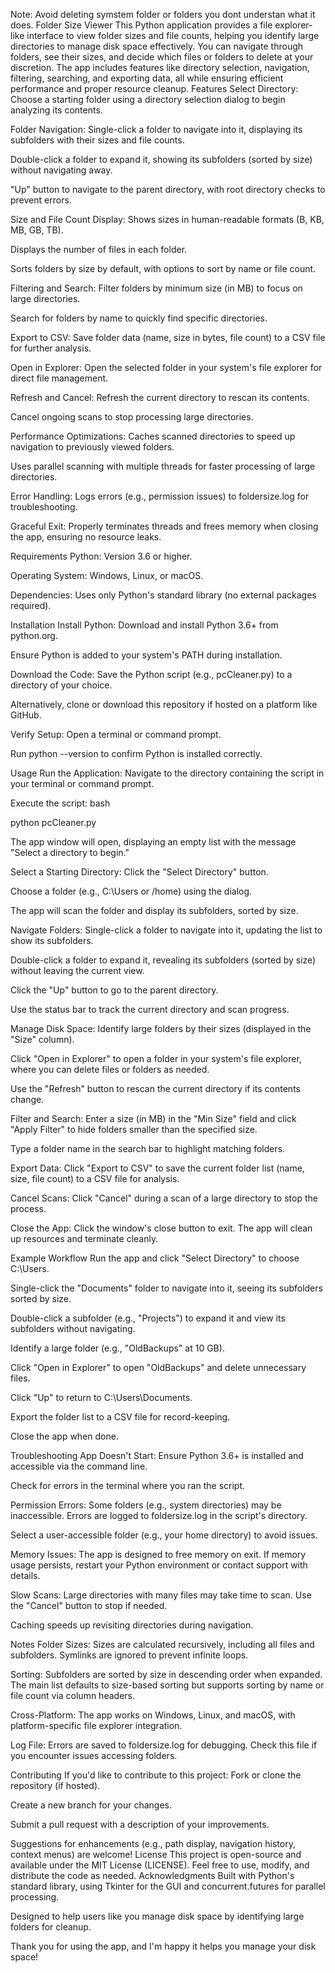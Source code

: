 Note: Avoid deleting symstem folder or folders you dont understan what it does.
Folder Size Viewer
This Python application provides a file explorer-like interface to view folder sizes and file counts, helping you identify large directories to manage disk space effectively. You can navigate through folders, see their sizes, and decide which files or folders to delete at your discretion. The app includes features like directory selection, navigation, filtering, searching, and exporting data, all while ensuring efficient performance and proper resource cleanup.
Features
Select Directory: Choose a starting folder using a directory selection dialog to begin analyzing its contents.

Folder Navigation:
Single-click a folder to navigate into it, displaying its subfolders with their sizes and file counts.

Double-click a folder to expand it, showing its subfolders (sorted by size) without navigating away.

"Up" button to navigate to the parent directory, with root directory checks to prevent errors.

Size and File Count Display:
Shows  sizes in human-readable formats (B, KB, MB, GB, TB).

Displays the number of files in each folder.

Sorts folders by size by default, with options to sort by name or file count.

Filtering and Search:
Filter folders by minimum size (in MB) to focus on large directories.

Search for folders by name to quickly find specific directories.

Export to CSV: Save folder data (name, size in bytes, file count) to a CSV file for further analysis.

Open in Explorer: Open the selected folder in your system's file explorer for direct file management.

Refresh and Cancel:
Refresh the current directory to rescan its contents.

Cancel ongoing scans to stop processing large directories.

Performance Optimizations:
Caches scanned directories to speed up navigation to previously viewed folders.

Uses parallel scanning with multiple threads for faster processing of large directories.

Error Handling: Logs errors (e.g., permission issues) to foldersize.log for troubleshooting.

Graceful Exit: Properly terminates threads and frees memory when closing the app, ensuring no resource leaks.

Requirements
Python: Version 3.6 or higher.

Operating System: Windows, Linux, or macOS.

Dependencies: Uses only Python's standard library (no external packages required).

Installation
Install Python:
Download and install Python 3.6+ from python.org.

Ensure Python is added to your system's PATH during installation.

Download the Code:
Save the Python script (e.g., pcCleaner.py) to a directory of your choice.

Alternatively, clone or download this repository if hosted on a platform like GitHub.

Verify Setup:
Open a terminal or command prompt.

Run python --version to confirm Python is installed correctly.

Usage
Run the Application:
Navigate to the directory containing the script in your terminal or command prompt.

Execute the script:
bash

python pcCleaner.py

The app window will open, displaying an empty list with the message "Select a directory to begin."

Select a Starting Directory:
Click the "Select Directory" button.

Choose a folder (e.g., C:\Users or /home) using the dialog.

The app will scan the folder and display its subfolders, sorted by size.

Navigate Folders:
Single-click a folder to navigate into it, updating the list to show its subfolders.

Double-click a folder to expand it, revealing its subfolders (sorted by size) without leaving the current view.

Click the "Up" button to go to the parent directory.

Use the status bar to track the current directory and scan progress.

Manage Disk Space:
Identify large folders by their sizes (displayed in the "Size" column).

Click "Open in Explorer" to open a folder in your system's file explorer, where you can delete files or folders as needed.

Use the "Refresh" button to rescan the current directory if its contents change.

Filter and Search:
Enter a size (in MB) in the "Min Size" field and click "Apply Filter" to hide folders smaller than the specified size.

Type a folder name in the search bar to highlight matching folders.

Export Data:
Click "Export to CSV" to save the current folder list (name, size, file count) to a CSV file for analysis.

Cancel Scans:
Click "Cancel" during a scan of a large directory to stop the process.

Close the App:
Click the window's close button to exit. The app will clean up resources and terminate cleanly.

Example Workflow
Run the app and click "Select Directory" to choose C:\Users.

Single-click the "Documents" folder to navigate into it, seeing its subfolders sorted by size.

Double-click a subfolder (e.g., "Projects") to expand it and view its subfolders without navigating.

Identify a large folder (e.g., "OldBackups" at 10 GB).

Click "Open in Explorer" to open "OldBackups" and delete unnecessary files.

Click "Up" to return to C:\Users\Documents.

Export the folder list to a CSV file for record-keeping.

Close the app when done.

Troubleshooting
App Doesn't Start:
Ensure Python 3.6+ is installed and accessible via the command line.

Check for errors in the terminal where you ran the script.

Permission Errors:
Some folders (e.g., system directories) may be inaccessible. Errors are logged to foldersize.log in the script's directory.

Select a user-accessible folder (e.g., your home directory) to avoid issues.

Memory Issues:
The app is designed to free memory on exit. If memory usage persists, restart your Python environment or contact support with details.

Slow Scans:
Large directories with many files may take time to scan. Use the "Cancel" button to stop if needed.

Caching speeds up revisiting directories during navigation.

Notes
Folder Sizes: Sizes are calculated recursively, including all files and subfolders. Symlinks are ignored to prevent infinite loops.

Sorting: Subfolders are sorted by size in descending order when expanded. The main list defaults to size-based sorting but supports sorting by name or file count via column headers.

Cross-Platform: The app works on Windows, Linux, and macOS, with platform-specific file explorer integration.

Log File: Errors are saved to foldersize.log for debugging. Check this file if you encounter issues accessing folders.

Contributing
If you'd like to contribute to this project:
Fork or clone the repository (if hosted).

Create a new branch for your changes.

Submit a pull request with a description of your improvements.

Suggestions for enhancements (e.g., path display, navigation history, context menus) are welcome!
License
This project is open-source and available under the MIT License (LICENSE). Feel free to use, modify, and distribute the code as needed.
Acknowledgments
Built with Python's standard library, using Tkinter for the GUI and concurrent.futures for parallel processing.

Designed to help users like you manage disk space by identifying large folders for cleanup.


Thank you for using the app, and I'm happy it helps you manage your disk space!


